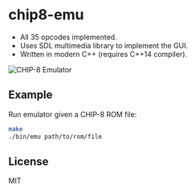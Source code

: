 # chip8-emu

* All 35 opcodes implemented.
* Uses SDL multimedia library to implement the GUI.
* Written in modern C++ (requires C++14 compiler).

![CHIP-8 Emulator](http://anthony-calandra.com/downloads/chip8.png "CHIP-8 Emulator")

## Example

Run emulator given a CHIP-8 ROM file:
```bash
make
./bin/emu path/to/rom/file
```

## License

MIT